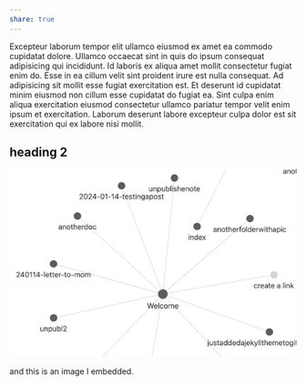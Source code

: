 ```yaml
---
share: true
---
```


Excepteur laborum tempor elit ullamco eiusmod ex amet ea commodo cupidatat dolore. Ullamco occaecat sint in quis do ipsum consequat adipisicing qui incididunt. Id laboris ex aliqua amet mollit consectetur fugiat enim do. Esse in ea cillum velit sint proident irure est nulla consequat. Ad adipisicing sit mollit esse fugiat exercitation est. Et deserunt id cupidatat minim eiusmod non cillum esse cupidatat do fugiat ea. Sint culpa enim aliqua exercitation eiusmod consectetur ullamco pariatur tempor velit enim ipsum et exercitation. Laborum deserunt labore excepteur culpa dolor est sit exercitation qui ex labore nisi mollit.

## heading 2

![CleanShot 2024-01-14 at 16.58.33@2x](../attachments/CleanShot%202024-01-14%20at%2016.58.33@2x.png)

and this is an image I embedded.